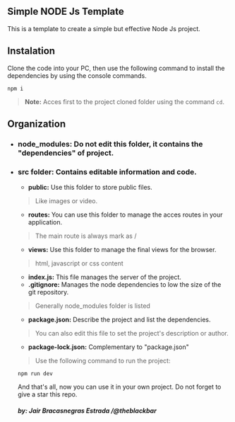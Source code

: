 ## Simple NODE Js Template
 This is a template to create a simple but effective Node Js project.

 ## Instalation
 Clone the code into your PC, then use the following command to install the dependencies by using the console commands.

 ```npm i ```
> **Note:** Acces first to the project cloned folder using the command ```cd```.
 ## Organization
 * ### **node_modules:** Do not edit this folder, it contains the "dependencies" of project.
 * ### **src folder**: Contains editable information and code.
     *  **public:**  Use this folder to store public files.
     >  Like images or video.
     * **routes:**  You can use this folder to manage the acces routes in your application.
     > The main route is always mark as /
     * **views:** Use this folder to manage the final views for the browser.
     > html, javascript or css content
    * **index.js:** This file manages the server of the project.
    * **.gitignore:** Manages the node dependencies to low the size of the git repository.
    > Generally node_modules folder is listed
    * **package.json:** Describe the project and list the dependencies. 
    > You can also edit this file to set the project's description or author.
    * **package-lock.json:** Complementary to "package.json"
    
    > Use the following command to run the project:
    
    ```npm run dev ```
    
    And that's all, now you can use it in your own project. Do not forget to give a star this repo.

    ##### by: Jair Bracasnegras Estrada **/@theblackbar**
